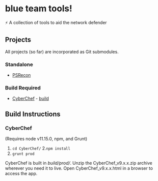 # blue team tools!
⚡️ A collection of tools to aid the network defender

## Projects
All projects (so far) are incorporated as Git submodules.

### Standalone
- [PSRecon](https://github.com/gfoss/PSRecon)

### Build Required
- [CyberChef](https://github.com/gchq/CyberChef) - [build](#CyberChef)

## Build Instructions
### CyberChef
(Requires node v11.15.0, npm, and Grunt)
1. `cd CyberChef/` 
2.`npm install`
3. `grunt prod`

CyberChef is built in *build/prod/*. Unzip the CyberChef\_v9.x.x.zip archive wherever you need it to live. Open CyberChef\_v9.x.x.html in a browser to access the app.
